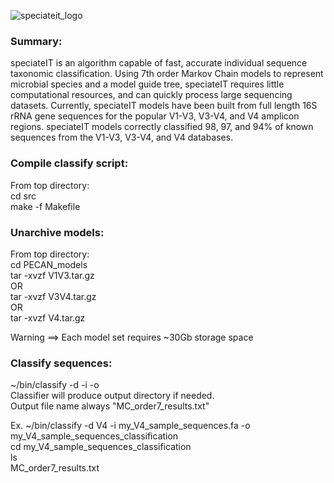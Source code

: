 ![speciateit_logo](https://user-images.githubusercontent.com/17168205/40029457-bf249c04-57b2-11e8-9d2e-85e4ea6f3d0c.png)

### Summary:
speciateIT is an algorithm capable of fast, accurate individual sequence taxonomic classification. Using 7th order Markov Chain models to represent microbial species and a model guide tree, speciateIT requires little computational resources, and can quickly process large sequencing datasets. Currently, speciateIT models have been built from full length 16S rRNA gene sequences for the popular V1-V3, V3-V4, and V4 amplicon regions. speciateIT models correctly classified 98, 97, and 94% of known sequences from the V1-V3, V3-V4, and V4 databases. 

### Compile classify script:  
 From top directory:   
  cd src   
  make -f Makefile     
    
### Unarchive models:   
  From top directory:   
    cd PECAN_models  
    tar -xvzf V1V3.tar.gz  
    OR  
    tar -xvzf V3V4.tar.gz  
    OR  
    tar -xvzf V4.tar.gz  
     
  Warning ==> Each model set requires ~30Gb storage space    
    
### Classify sequences:   
  ~/bin/classify -d <model-directory> -i <input-fasta-file> -o <output-directory>  
  Classifier will produce output directory if needed.   
  Output file name always "MC_order7_results.txt"  
    
  Ex. ~/bin/classify -d V4 -i my_V4_sample_sequences.fa -o my_V4_sample_sequences_classification  
      cd my_V4_sample_sequences_classification  
      ls   
        MC_order7_results.txt  
        
    
